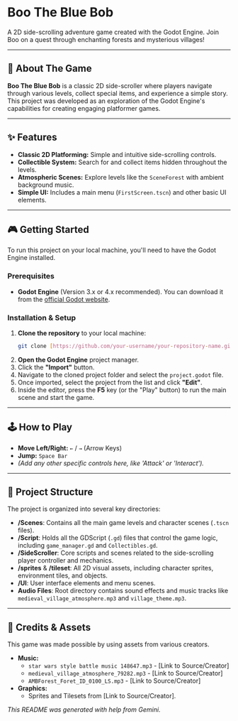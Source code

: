 # Boo The Blue Bob

A 2D side-scrolling adventure game created with the Godot Engine. Join Boo on a quest through enchanting forests and mysterious villages!


---

## 📜 About The Game

**Boo The Blue Bob** is a classic 2D side-scroller where players navigate through various levels, collect special items, and experience a simple story. This project was developed as an exploration of the Godot Engine's capabilities for creating engaging platformer games.

---

## ✨ Features

* **Classic 2D Platforming:** Simple and intuitive side-scrolling controls.
* **Collectible System:** Search for and collect items hidden throughout the levels.
* **Atmospheric Scenes:** Explore levels like the `SceneForest` with ambient background music.
* **Simple UI:** Includes a main menu (`FirstScreen.tscn`) and other basic UI elements.

---

## 🎮 Getting Started

To run this project on your local machine, you'll need to have the Godot Engine installed.

### Prerequisites

* **Godot Engine** (Version 3.x or 4.x recommended). You can download it from the [official Godot website](https://godotengine.org/).

### Installation & Setup

1.  **Clone the repository** to your local machine:
    ```sh
    git clone [https://github.com/your-username/your-repository-name.git](https://github.com/your-username/your-repository-name.git)
    ```
2.  **Open the Godot Engine** project manager.
3.  Click the **"Import"** button.
4.  Navigate to the cloned project folder and select the `project.godot` file.
5.  Once imported, select the project from the list and click **"Edit"**.
6.  Inside the editor, press the **F5** key (or the "Play" button) to run the main scene and start the game.

---

## 🕹️ How to Play

* **Move Left/Right:** `←` / `→` (Arrow Keys)
* **Jump:** `Space Bar`
* *(Add any other specific controls here, like 'Attack' or 'Interact').*

---

## 📁 Project Structure

The project is organized into several key directories:

* **/Scenes**: Contains all the main game levels and character scenes (`.tscn` files).
* **/Script**: Holds all the GDScript (`.gd`) files that control the game logic, including `game_manager.gd` and `Collectibles.gd`.
* **/SideScroller**: Core scripts and scenes related to the side-scrolling player controller and mechanics.
* **/sprites** & **/tileset**: All 2D visual assets, including character sprites, environment tiles, and objects.
* **/UI**: User interface elements and menu scenes.
* **Audio Files**: Root directory contains sound effects and music tracks like `medieval_village_atmosphere.mp3` and `village_theme.mp3`.

---

## 🙏 Credits & Assets

This game was made possible by using assets from various creators.

* **Music:**
    * `star wars style battle music 148647.mp3` - [Link to Source/Creator]
    * `medieval_village_atmosphere_79282.mp3` - [Link to Source/Creator]
    * `AMBForest_Foret_ID_0100_LS.mp3` - [Link to Source/Creator]
* **Graphics:**
    * Sprites and Tilesets from [Link to Source/Creator].

*This README was generated with help from Gemini.*
